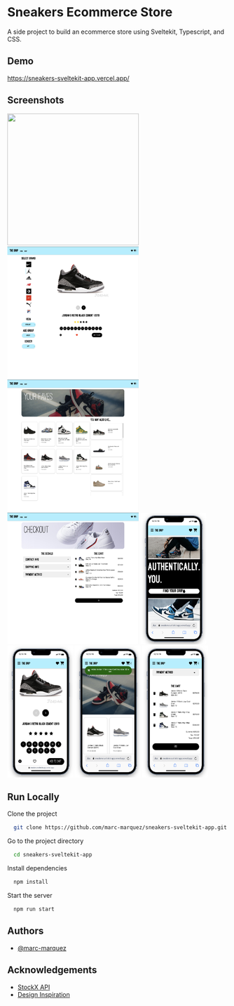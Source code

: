 
# Sneakers Ecommerce Store

A side project to build an ecommerce store using Sveltekit, Typescript, and CSS.


## Demo

https://sneakers-sveltekit-app.vercel.app/


## Screenshots

<img src="./static/demo/desktop-homepage.png" width="300" height="300">
<img src="./static/demo/desktop-shopping.png" width="300" height="300">
<img src="./static/demo/desktop-favorites.png" width="300" height="300">
<img src="./static/demo/desktop-checkout.png" width="300" height="300">

<img src="./static/demo/mobile-homepage.png" width="150" height="300">
<img src="./static/demo/mobile-shopping.png" width="150" height="300">
<img src="./static/demo/mobile-favorites.png" width="150" height="300">
<img src="./static/demo/mobile-checkout.png" width="150" height="300">

## Run Locally

Clone the project

```bash
  git clone https://github.com/marc-marquez/sneakers-sveltekit-app.git
```

Go to the project directory

```bash
  cd sneakers-sveltekit-app
```

Install dependencies

```bash
  npm install
```

Start the server

```bash
  npm run start
```


## Authors

- [@marc-marquez](https://www.github.com/marc-marquez)


## Acknowledgements

 - [StockX API](https://stockx.vlour.me/)
 - [Design Inspiration](https://dribbble.com/search/Shoe-store)

